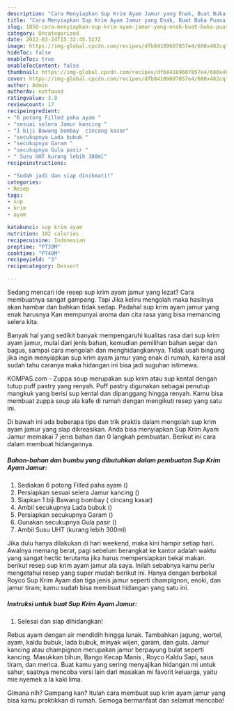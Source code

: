 ```yaml
---
description: "Cara Menyiapkan Sup Krim Ayam Jamur yang Enak, Buat Buka Puasa Bisa Manjain Lidah"
title: "Cara Menyiapkan Sup Krim Ayam Jamur yang Enak, Buat Buka Puasa Bisa Manjain Lidah"
slug: 1850-cara-menyiapkan-sup-krim-ayam-jamur-yang-enak-buat-buka-puasa-bisa-manjain-lidah
category: Uncategorized
date: 2022-03-24T15:32:45.527Z
image: https://img-global.cpcdn.com/recipes/dfb84189607857e4/680x482cq70/sup-krim-ayam-jamur-foto-resep-utama.jpg
hideToc: false
enableToc: true
enableTocContent: false
thumbnail: https://img-global.cpcdn.com/recipes/dfb84189607857e4/680x482cq70/sup-krim-ayam-jamur-foto-resep-utama.jpg
cover: https://img-global.cpcdn.com/recipes/dfb84189607857e4/680x482cq70/sup-krim-ayam-jamur-foto-resep-utama.jpg
author: Admin
authorAv: notfound
ratingvalue: 3.8
reviewcount: 17
recipeingredient:
- "6 potong Filled paha ayam "
- "sesuai selera Jamur kancing "
- "1 biji Bawang bombay  cincang kasar"
- "secukupnya Lada bubuk "
- "secukupnya Garam "
- "secukupnya Gula pasir "
- " Susu UHT kurang lebih 300ml"
recipeinstructions:

- "Sudah jadi dan siap dinikmati!"
categories:
- Resep
tags:
- sup
- krim
- ayam

katakunci: sup krim ayam 
nutrition: 102 calories
recipecuisine: Indonesian
preptime: "PT39M"
cooktime: "PT40M"
recipeyield: "3"
recipecategory: Dessert

---
```



Sedang mencari ide resep sup krim ayam jamur yang lezat? Cara membuatnya sangat gampang. Tapi Jika keliru mengolah maka hasilnya akan hambar dan bahkan tidak sedap. Padahal sup krim ayam jamur yang enak harusnya Kan mempunyai aroma dan cita rasa yang bisa memancing selera kita.


Banyak hal yang sedikit banyak mempengaruhi kualitas rasa dari sup krim ayam jamur, mulai dari jenis bahan, kemudian pemilihan bahan segar dan bagus, sampai cara mengolah dan menghidangkannya. Tidak usah bingung jika ingin menyiapkan sup krim ayam jamur yang enak di rumah, karena asal sudah tahu caranya maka hidangan ini bisa jadi suguhan istimewa.

KOMPAS.com - Zuppa soup merupakan sup krim atau sup kental dengan tutup puff pastry yang renyah. Puff pastry digunakan sebagai penutup mangkuk yang berisi sup kental dan dipanggang hingga renyah. Kamu bisa membuat zuppa soup ala kafe di rumah dengan mengikuti resep yang satu ini.


Di bawah ini ada beberapa tips dan trik praktis dalam mengolah sup krim ayam jamur yang siap dikreasikan. Anda bisa menyiapkan Sup Krim Ayam Jamur memakai 7 jenis bahan dan 0 langkah pembuatan. Berikut ini cara dalam membuat hidangannya.

<!--inarticleads1-->

##### Bahan-bahan dan bumbu yang dibutuhkan dalam pembuatan Sup Krim Ayam Jamur:

1. Sediakan 6 potong Filled paha ayam ()
1. Persiapkan sesuai selera Jamur kancing ()
1. Siapkan 1 biji Bawang bombay ( cincang kasar)
1. Ambil secukupnya Lada bubuk ()
1. Persiapkan secukupnya Garam ()
1. Gunakan secukupnya Gula pasir ()
1. Ambil  Susu UHT (kurang lebih 300ml)


Jika dulu hanya dilakukan di hari weekend, maka kini hampir setiap hari. Awalnya memang berat, pagi sebelum berangkat ke kantor adalah waktu yang sangat hectic terutama jika harus mempersiapkan bekal makan. berikut resep sup krim ayam jamur ala saya. Inilah sebabnya kamu perlu mengetahui resep yang super mudah berikut ini. Hanya dengan berbekal Royco Sup Krim Ayam dan tiga jenis jamur seperti champignon, enoki, dan jamur tiram; kamu sudah bisa membuat hidangan yang satu ini. 

<!--inarticleads2-->

##### Instruksi untuk buat Sup Krim Ayam Jamur:


1. Selesai dan siap dihidangkan!

Rebus ayam dengan air mendidih hingga lunak. Tambahkan jagung, wortel, ayam, kaldu bubuk, lada bubuk, minyak wijen, garam, dan gula. Jamur kancing atau champignon merupakan jamur berpayung bulat seperti kancing. Masukkan bihun, Bango Kecap Manis , Royco Kaldu Sapi, saus tiram, dan merica. Buat kamu yang sering menyajikan hidangan mi untuk sahur, saatnya mencoba versi lain dari masakan mi favorit keluarga, yaitu mie nyemek a la kaki lima. 

Gimana nih? Gampang kan? Itulah cara membuat sup krim ayam jamur yang bisa kamu praktikkan di rumah. Semoga bermanfaat dan selamat mencoba!
